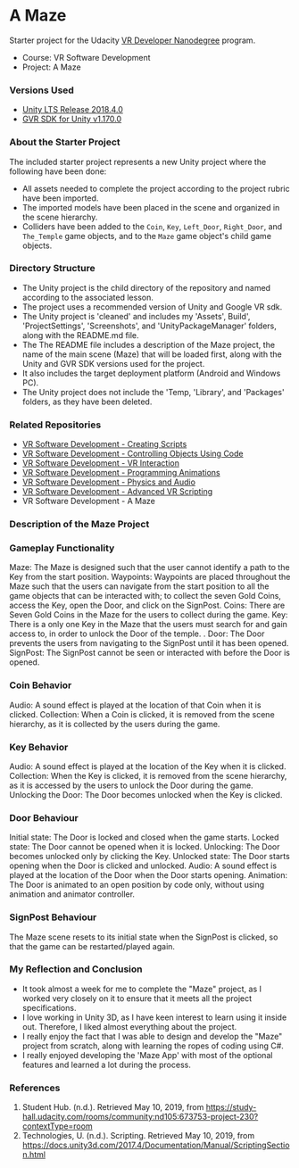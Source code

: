 # A Maze
Starter project for the Udacity [VR Developer Nanodegree](http://udacity.com/vr) program.

- Course: VR Software Development
- Project: A Maze


### Versions Used
- [Unity LTS Release 2018.4.0](https://unity3d.com/unity/qa/lts-releases?version=2017.4)
- [GVR SDK for Unity v1.170.0](https://github.com/googlevr/gvr-unity-sdk/releases/tag/v1.100.1)


### About the Starter Project
The included starter project represents a new Unity project where the following have been done:
- All assets needed to complete the project according to the project rubric have been imported.
- The imported models have been placed in the scene and organized in the scene hierarchy.
- Colliders have been added to the `Coin`, `Key`, `Left_Door`, `Right_Door`, and `The_Temple` game objects, and to the `Maze` game object's child game objects.


### Directory Structure 
- The Unity project is the child directory of the repository and named according to the associated lesson.
- The project uses a recommended version of Unity and Google VR sdk.
- The Unity project is 'cleaned' and includes my 'Assets', Build', 'ProjectSettings', 'Screenshots', and 'UnityPackageManager' folders, along with the README.md file.
- The The README file includes a description of the Maze project, the name of the main scene (Maze) that will be loaded first, along with the Unity and GVR SDK versions used for the project.
- It also includes the target deployment platform (Android and Windows PC).
- The Unity project does not include the 'Temp, 'Library', and 'Packages' folders, as they have been deleted.


### Related Repositories
- [VR Software Development - Creating Scripts](https://github.com/udacity/VR-Software-Development_Creating-Scripts/releases)
- [VR Software Development - Controlling Objects Using Code](https://github.com/udacity/VR-Software-Development_Controlling-Objects-Using-Code/releases)
- [VR Software Development - VR Interaction](https://github.com/udacity/VR-Software-Development_VR-Interaction/releases)
- [VR Software Development - Programming Animations](https://github.com/udacity/VR-Software-Development_Programming-Animations/releases)
- [VR Software Development - Physics and Audio](https://github.com/udacity/VR-Software-Development_Physics-and-Audio/releases)
- [VR Software Development - Advanced VR Scripting](https://github.com/udacity/VR-Software-Development_Advanced-VR-Scripting/releases)
- VR Software Development - A Maze


### Description of the Maze Project 
### Gameplay Functionality
Maze: The Maze is designed such that the user cannot identify a path to the Key from the start position.
Waypoints: Waypoints are placed throughout the Maze such that the users can navigate from the start position to all the game objects that can be interacted with; to collect the seven Gold Coins, access the Key, open the Door, and click on the SignPost.
Coins: There are Seven Gold Coins in the Maze for the users to collect during the game.
Key: There is a only one Key in the Maze that the users must search for and gain access to, in order to unlock the Door of the temple. .
Door: The Door prevents the users from navigating to the SignPost until it has been opened.
SignPost: The SignPost cannot be seen or interacted with before the Door is opened.

### Coin Behavior
Audio: A sound effect is played at the location of that Coin when it is clicked.
Collection: When a Coin is clicked, it is removed from the scene hierarchy, as it is collected by the users during the game.

### Key Behavior
Audio: A sound effect is played at the location of the Key when it is clicked.
Collection: When the Key is clicked, it is removed from the scene hierarchy, as it is accessed by the users to unlock the Door during the game.
Unlocking the Door: The Door becomes unlocked when the Key is clicked.

### Door Behaviour
Initial state: The Door is locked and closed when the game starts.
Locked state: The Door cannot be opened when it is locked.
Unlocking: The Door becomes unlocked only by clicking the Key.
Unlocked state: The Door starts opening when the Door is clicked and unlocked.
Audio: A sound effect is played at the location of the Door when the Door starts opening.
Animation: The Door is animated to an open position by code only, without using animation and animator controller.

### SignPost Behaviour
The Maze scene resets to its initial state when the SignPost is clicked, so that the game can be restarted/played again.

### My Reflection and Conclusion 
- It took almost a week for me to complete the "Maze" project, as I worked very closely on it to ensure that it meets all the project specifications.
- I love working in Unity 3D, as I have keen interest to learn using it inside out. Therefore, I liked almost everything about the project.
- I really enjoy the fact that I was able to design and develop the "Maze" project from scratch, along with learning the ropes of coding using C#.
- I really enjoyed developing the 'Maze App' with most of the optional features and learned a lot during the process. 

### References 
1. Student Hub. (n.d.). Retrieved May 10, 2019, from https://study-hall.udacity.com/rooms/community:nd105:673753-project-230?contextType=room
2. Technologies, U. (n.d.). Scripting. Retrieved May 10, 2019, from https://docs.unity3d.com/2017.4/Documentation/Manual/ScriptingSection.html
